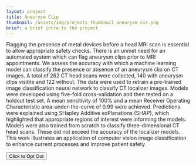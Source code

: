 ```yaml
---
layout: project
title: Aneurysm Clip
thumbnail: /assets/img/projects_thumbnail_aneurysm_cxr.png
brief: a brief intro to the project
---
```



Flagging the presence of metal devices before a head MRI scan is essential to allow
appropriate safety checks. There is an unmet need for an automated system which can
flag aneurysm clips prior to MRI appointments. We assess the accuracy with which a
machine learning model can classify the presence or absence of an aneurysm clip on
CT images. 
A total of 262 CT head scans were collected, 140 with aneurysm clips
visible and 122 without. The data were used to retrain a pre-trained image
classification neural network to classify CT localizer images. Models were developed
using five-fold cross-validation and then tested on a holdout test set. A mean sensitivity
of 100\% and a mean Receiver Operating Characteristic area-under-the-curve of 0.99
were achieved. Predictions were explained using SHapley Additive exPlanations
(SHAP), which highlighted that appropriate regions of interest were informing the
models. Models were also trained from scratch to classify three-dimensional CT head
scans. These did not exceed the accuracy of the localizer models. This work illustrates
an application of computer vision image classification to enhance current processes
and improve patient safety.


<a href="{% link pages/optout.md%}">
 <button type="button" class="btn btn-primary btn-lg btn-block">Click to Opt Out</button> 
</a>

